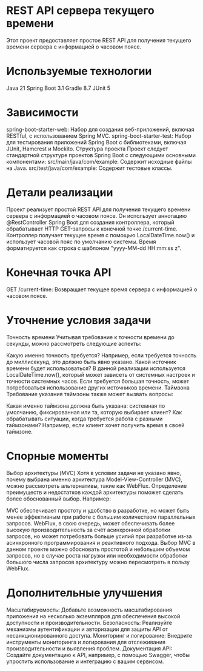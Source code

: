 # REST API сервера текущего времени
Этот проект предоставляет простое REST API для получения текущего времени сервера с информацией о часовом поясе.

# Используемые технологии
Java 21
Spring Boot 3.1
Gradle 8.7
JUnit 5
# Зависимости
spring-boot-starter-web: Набор для создания веб-приложений, включая RESTful, с использованием Spring MVC.
spring-boot-starter-test: Набор для тестирования приложений Spring Boot с библиотеками, включая JUnit, Hamcrest и Mockito.
Структура проекта
Проект следует стандартной структуре проектов Spring Boot с следующими основными компонентами:
src/main/java/com/example: Содержит исходные файлы на Java.
src/test/java/com/example: Содержит тестовые классы.

# Детали реализации
Проект реализует простой REST API для получения текущего времени сервера с информацией о часовом поясе. 
Он использует аннотацию @RestController Spring Boot для создания контроллера, который обрабатывает HTTP GET-запросы к конечной точке /current-time. 
Контроллер получает текущее время с помощью LocalDateTime.now() и использует часовой пояс по умолчанию системы. 
Время форматируется как строка с шаблоном "yyyy-MM-dd HH:mm:ss z".

# Конечная точка API
GET /current-time: Возвращает текущее время сервера с информацией о часовом поясе.

# Уточнение условия задачи
Точность времени
Учитывая требование к точности времени до секунды, можно рассмотреть следующие аспекты:

Какую именно точность требуется? Например, если требуется точность до миллисекунд, это должно быть явно указано.
Какой источник времени будет использоваться? В данной реализации используется LocalDateTime.now(), который может зависеть от системных настроек и точности системных часов. Если требуется большая точность, может потребоваться использование других источников времени.
Таймзона
Требование указания таймзоны также может вызвать вопросы:

Какая именно таймзона должна быть указана: системная по умолчанию, фиксированная или та, которую выбирает клиент?
Как обрабатывать ситуации, когда требуется работа с разными таймзонами? Например, если клиент хочет получить время в своей таймзоне.
# Спорные моменты
Выбор архитектуры (MVC)
Хотя в условии задачи не указано явно, почему выбрана именно архитектура Model-View-Controller (MVC), можно рассмотреть альтернативы, такие как WebFlux. Определение преимуществ и недостатков каждой архитектуры поможет сделать более обоснованный выбор. Например:

MVC обеспечивает простоту и удобство в разработке, но может быть менее эффективным при работе с большим количеством параллельных запросов.
WebFlux, в свою очередь, может обеспечивать более высокую производительность за счёт асинхронной обработки запросов, но может потребовать больше усилий при разработке из-за асинхронного программирования и реактивного подхода.
Выбор MVC в данном проекте можно обосновать простотой и небольшим объемом запросов, но в случае роста нагрузки или необходимости обработки большого числа запросов архитектуру можно пересмотреть в пользу WebFlux.

# Дополнительные улучшения
Масштабируемость: Добавьте возможность масштабирования приложения на несколько экземпляров для обеспечения высокой доступности и производительности.
Безопасность: Реализуйте механизмы аутентификации и авторизации для защиты API от несанкционированного доступа.
Мониторинг и логирование: Внедрите инструменты мониторинга и логирования для отслеживания производительности и выявления проблем.
Документация API: Создайте документацию к API, например, с помощью Swagger, чтобы упростить использование и интеграцию с вашим сервисом.
